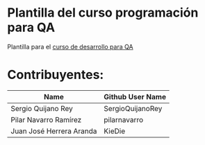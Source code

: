 
# Plantilla del curso programación para QA

Plantilla para el [curso de desarrollo para QA](https://jj.github.io/curso-tdd)


# Contribuyentes:

| Name                     | Github User Name  |
| ----                     | ---               |
| Sergio Quijano Rey       | SergioQuijanoRey  |
| Pilar Navarro Ramírez    | pilarnavarro      |
| Juan José Herrera Aranda | KieDie            |
